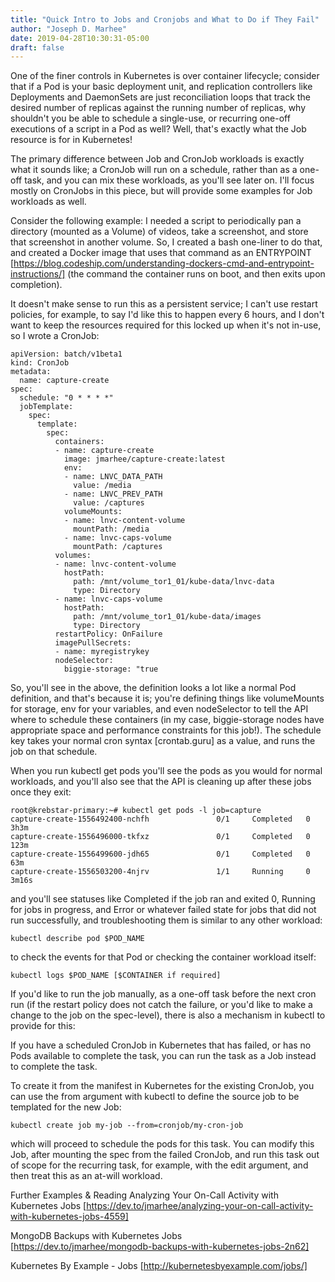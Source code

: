 ```yaml
---
title: "Quick Intro to Jobs and Cronjobs and What to Do if They Fail"
author: "Joseph D. Marhee"
date: 2019-04-28T10:30:31-05:00
draft: false
---
```


One of the finer controls in Kubernetes is over container lifecycle; consider
that if a Pod is your basic deployment unit, and replication controllers like 
Deployments  and DaemonSets  are just reconciliation loops that track the
desired number of replicas against the running number of replicas, why shouldn't
you be able to schedule a single-use, or recurring one-off executions of a
script in a Pod  as well? Well, that's exactly what the Job  resource is for in
Kubernetes!

The primary difference between Job  and CronJob  workloads is exactly what it
sounds like; a CronJob  will run on a schedule, rather than as a one-off task,
and you can mix these workloads, as you'll see later on. I'll focus mostly on 
CronJobs  in this piece, but will provide some examples for Job  workloads as
well.

Consider the following example: I needed a script to periodically pan a
directory (mounted as a Volume) of videos, take a screenshot, and store that
screenshot in another volume. So, I created a bash one-liner to do that, and
created a Docker image that uses that command as an ENTRYPOINT
[https://blog.codeship.com/understanding-dockers-cmd-and-entrypoint-instructions/] 
 (the command the container runs on boot, and then exits upon completion).

It doesn't make sense to run this as a persistent service; I can't use restart
policies, for example, to say I'd like this to happen every 6 hours, and I don't
want to keep the resources required for this locked up when it's not in-use, so
I wrote a CronJob:

```
apiVersion: batch/v1beta1
kind: CronJob
metadata:
  name: capture-create
spec:
  schedule: "0 * * * *"
  jobTemplate:
    spec:
      template:
        spec:
          containers:
          - name: capture-create
            image: jmarhee/capture-create:latest
            env:
            - name: LNVC_DATA_PATH
              value: /media
            - name: LNVC_PREV_PATH
              value: /captures
            volumeMounts:
            - name: lnvc-content-volume
              mountPath: /media
            - name: lnvc-caps-volume
              mountPath: /captures
          volumes:
          - name: lnvc-content-volume
            hostPath:
              path: /mnt/volume_tor1_01/kube-data/lnvc-data
              type: Directory
          - name: lnvc-caps-volume
            hostPath:
              path: /mnt/volume_tor1_01/kube-data/images
              type: Directory
          restartPolicy: OnFailure
          imagePullSecrets:
          - name: myregistrykey
          nodeSelector:
            biggie-storage: "true
```

So, you'll see in the above, the definition looks a lot  like a normal Pod 
definition, and that's because it is; you're defining things like volumeMounts 
for storage, env  for your variables, and even nodeSelector  to tell the API
where to schedule these containers (in my case, biggie-storage  nodes have
appropriate space and performance constraints for this job!). The schedule  key
takes your normal cron syntax [crontab.guru]  as a value, and runs the job on
that schedule.

When you run kubectl get pods  you'll see the pods as you would for normal
workloads, and you'll also see that the API is cleaning up after these jobs once
they exit:

```
root@krebstar-primary:~# kubectl get pods -l job=capture
capture-create-1556492400-nchfh               0/1     Completed   0          3h3m
capture-create-1556496000-tkfxz               0/1     Completed   0          123m
capture-create-1556499600-jdh65               0/1     Completed   0          63m
capture-create-1556503200-4njrv               1/1     Running     0          3m16s
```

and you'll see statuses like Completed  if the job ran and exited 0, Running 
for jobs in progress, and Error  or whatever failed state for jobs that did not
run successfully, and troubleshooting them is similar to any other workload:

```
kubectl describe pod $POD_NAME
```

to check the events for that Pod  or checking the container workload itself:

```
kubectl logs $POD_NAME [$CONTAINER if required]
```

If you'd like to run the job manually, as a one-off task before the next cron
run (if the restart policy does not catch the failure, or you'd like to make a
change to the job on the spec-level), there is also a mechanism in kubectl  to
provide for this:

If you have a scheduled CronJob  in Kubernetes that has failed, or has no Pods
available to complete the task, you can run the task as a Job instead to
complete the task.

To create it from the manifest in Kubernetes for the existing CronJob, you can
use the from argument with kubectl to define the source job to be templated for
the new Job:

```
kubectl create job my-job --from=cronjob/my-cron-job
```

which will proceed to schedule the pods for this task. You can modify this Job,
after mounting the spec from the failed CronJob, and run this task out of scope
for the recurring task, for example, with the edit  argument, and then treat
this as an at-will workload. 

Further Examples & Reading
Analyzing Your On-Call Activity with Kubernetes Jobs
[https://dev.to/jmarhee/analyzing-your-on-call-activity-with-kubernetes-jobs-4559]

MongoDB Backups with Kubernetes Jobs
[https://dev.to/jmarhee/mongodb-backups-with-kubernetes-jobs-2n62]

Kubernetes By Example - Jobs [http://kubernetesbyexample.com/jobs/]
